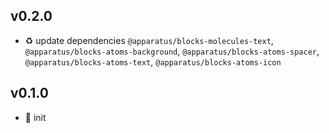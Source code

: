 ## v0.2.0

* ♻️ update dependencies `@apparatus/blocks-molecules-text`, `@apparatus/blocks-atoms-background`, `@apparatus/blocks-atoms-spacer`, `@apparatus/blocks-atoms-text`, `@apparatus/blocks-atoms-icon`

## v0.1.0

* 🐣 init
